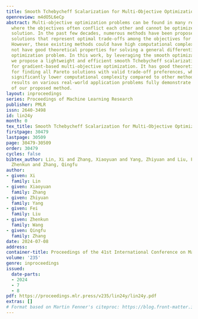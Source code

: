 ```yaml
---
title: Smooth Tchebycheff Scalarization for Multi-Objective Optimization
openreview: m4dO5L6eCp
abstract: Multi-objective optimization problems can be found in many real-world applications,
  where the objectives often conflict each other and cannot be optimized by a single
  solution. In the past few decades, numerous methods have been proposed to find Pareto
  solutions that represent optimal trade-offs among the objectives for a given problem.
  However, these existing methods could have high computational complexity or may
  not have good theoretical properties for solving a general differentiable multi-objective
  optimization problem. In this work, by leveraging the smooth optimization technique,
  we propose a lightweight and efficient smooth Tchebycheff scalarization approach
  for gradient-based multi-objective optimization. It has good theoretical properties
  for finding all Pareto solutions with valid trade-off preferences, while enjoying
  significantly lower computational complexity compared to other methods. Experimental
  results on various real-world application problems fully demonstrate the effectiveness
  of our proposed method.
layout: inproceedings
series: Proceedings of Machine Learning Research
publisher: PMLR
issn: 2640-3498
id: lin24y
month: 0
tex_title: Smooth Tchebycheff Scalarization for Multi-Objective Optimization
firstpage: 30479
lastpage: 30509
page: 30479-30509
order: 30479
cycles: false
bibtex_author: Lin, Xi and Zhang, Xiaoyuan and Yang, Zhiyuan and Liu, Fei and Wang,
  Zhenkun and Zhang, Qingfu
author:
- given: Xi
  family: Lin
- given: Xiaoyuan
  family: Zhang
- given: Zhiyuan
  family: Yang
- given: Fei
  family: Liu
- given: Zhenkun
  family: Wang
- given: Qingfu
  family: Zhang
date: 2024-07-08
address:
container-title: Proceedings of the 41st International Conference on Machine Learning
volume: '235'
genre: inproceedings
issued:
  date-parts:
  - 2024
  - 7
  - 8
pdf: https://proceedings.mlr.press/v235/lin24y/lin24y.pdf
extras: []
# Format based on Martin Fenner's citeproc: https://blog.front-matter.io/posts/citeproc-yaml-for-bibliographies/
---
```

